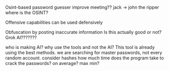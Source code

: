 Osint-based password guesser
improve meeting??
jack -> john the ripper
where is the OSINT?

Offensive capabilities can be used defensively

Obfuscation by posting inaccurate information
Is this actually good or not?
Grok AI???????


who is making AI?
why use the tools and not the AI?
This tool is already using the best methods.
we are searching for master passwords, not every random account.
consider hashes
how much time does the program take to crack the passwords? on average? max min?
